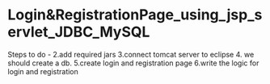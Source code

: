 # Login&RegistrationPage_using_jsp_servlet_JDBC_MySQL
Steps to do - 
2.add required jars
3.connect tomcat server to eclipse
4. we should create a db.
5.create login and registration page
6.write the logic for login and registration

